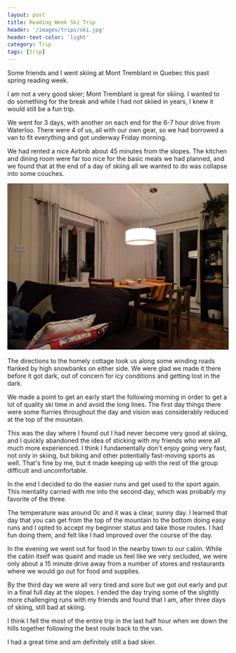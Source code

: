 ```yaml
---
layout: post
title: Reading Week Ski Trip
header: '/images/trips/ski.jpg'
header-text-color: 'light'
category: Trip
tags: [trip]
---
```


Some friends and I went skiing at Mont Tremblant in Quebec this past spring reading week.

<!--halt-->

I am not a very good skier; Mont Tremblant is great for skiing. I wanted to do something for
the break and while I had not skiied in years, I knew it would still be a fun trip.

We went for 3 days, with another on each end for the 6-7 hour drive from Waterloo. There were 4 of
us, all with our own gear, so we had borrowed a van to fit everything and got underway Friday morning.

We had rented a nice Airbnb about 45 minutes from the slopes. The kitchen and dining room were far too nice for the basic meals we had planned, and we found
that at the end of a day of skiing all we wanted to do was collapse into some couches.

![fulfillment](/images/trips/cabin.jpg)

The directions to the homely cottage took us along some winding roads
flanked by high snowbanks on either side. We were glad we made it there before it got dark, out of concern for icy conditions and getting lost in the dark.

We made a point to get an early start the following morning in order to get a lot of quality ski time in and avoid the long lines. The first day things there were some
flurries throughout the day and vision was considerably reduced at the top of the mountain.

This was the day where I found out I had never become very good at skiing, and I quickly abandoned the idea of sticking with my friends who were all much more experienced. I
think I fundamentally don't enjoy going very fast, not only in skiing, but biking and other potentially fast-moving sports as well. That's fine by me, but it made keeping up
with the rest of the group difficult and uncomfortable.

In the end I decided to do the easier runs and get used to the sport again. This mentality carried with me into the second day, which was probably my favorite of the three.

The temperature was around 0c and it was a clear, sunny day. I learned that day that you can get from the top of the mountain to the bottom doing easy runs and I opted to accept
my beginner status and take those routes. I had fun doing them, and felt like I had improved over the course of the day.

In the evening we went out for food in the nearby town to our cabin. While the cabin itself was quaint and made us feel like we very secluded, we were only about a 15 minute drive away from a number of stores and restaurants where we would go out for food and supplies.

By the third day we were all very tired and sore but we got out early and put in a final full day at the slopes. I ended the day trying some of the slightly more challenging runs with my friends and found that I am, after three days of skiing, still bad at skiing.

I think I fell the most of the entire trip in the last half hour when we down the hills together following the best route back to the van.

I had a great time and am definitely still a bad skier.

